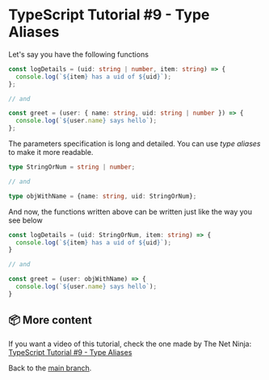 # TypeScript Tutorial #9 - Type Aliases

Let's say you have the following functions

```ts
const logDetails = (uid: string | number, item: string) => {
  console.log(`${item} has a uid of ${uid}`);
};

// and

const greet = (user: { name: string, uid: string | number }) => {
  console.log(`${user.name} says hello`);
};
```
The parameters specification is long and detailed. You can use <i>type aliases</i> to make it more readable.
```ts
type StringOrNum = string | number;

// and

type objWithName = {name: string, uid: StringOrNum};
```
And now, the functions written above can be written just like the way you see below
```ts
const logDetails = (uid: StringOrNum, item: string) => {
  console.log(`${item} has a uid of ${uid}`);
}

// and

const greet = (user: objWithName) => {
  console.log(`${user.name} says hello`);
}
```

## 📦 More content

If you want a video of this tutorial, check the one made by The Net Ninja: [TypeScript Tutorial #9 - Type Aliases](https://www.youtube.com/watch?v=AmpwfbdFYL8&list=PL4cUxeGkcC9gUgr39Q_yD6v-bSyMwKPUI&index=9)

Back to the [main branch](https://github.com/Henrique-Peixoto/typescript-the-net-ninja).

